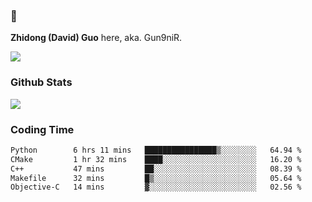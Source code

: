 ### 👋 

**Zhidong (David) Guo** here, aka. Gun9niR.

![](https://komarev.com/ghpvc/?username=Gun9niR&label=Total+Views)

### Github Stats

<img src="https://github-readme-stats.vercel.app/api?username=Gun9niR&count_private=true&show_icons=true&theme=vue-dark&hide_title=true">

### Coding Time

<!--START_SECTION:waka-->

```txt
Python        6 hrs 11 mins   ████████████████▒░░░░░░░░   64.94 %
CMake         1 hr 32 mins    ████░░░░░░░░░░░░░░░░░░░░░   16.20 %
C++           47 mins         ██░░░░░░░░░░░░░░░░░░░░░░░   08.39 %
Makefile      32 mins         █▒░░░░░░░░░░░░░░░░░░░░░░░   05.64 %
Objective-C   14 mins         ▓░░░░░░░░░░░░░░░░░░░░░░░░   02.56 %
```

<!--END_SECTION:waka-->
